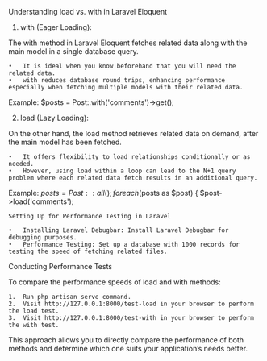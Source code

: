 Understanding load vs. with in Laravel Eloquent

1. with (Eager Loading):

The with method in Laravel Eloquent fetches related data along with the main model in a single database query.

	•	It is ideal when you know beforehand that you will need the related data.
	•	with reduces database round trips, enhancing performance especially when fetching multiple models with their related data.

Example:
$posts = Post::with('comments')->get();



2. load (Lazy Loading):

On the other hand, the load method retrieves related data on demand, after the main model has been fetched.

	•	It offers flexibility to load relationships conditionally or as needed.
	•	However, using load within a loop can lead to the N+1 query problem where each related data fetch results in an additional query.

Example:
$posts = Post::all();
foreach ($posts as $post) {
    $post->load('comments'); 

    Setting Up for Performance Testing in Laravel

	•	Installing Laravel Debugbar: Install Laravel Debugbar for debugging purposes.
	•	Performance Testing: Set up a database with 1000 records for testing the speed of fetching related files.

Conducting Performance Tests

To compare the performance speeds of load and with methods:

	1.	Run php artisan serve command.
	2.	Visit http://127.0.0.1:8000/test-load in your browser to perform the load test.
	3.	Visit http://127.0.0.1:8000/test-with in your browser to perform the with test.

This approach allows you to directly compare the performance of both methods and determine which one suits your application’s needs better.